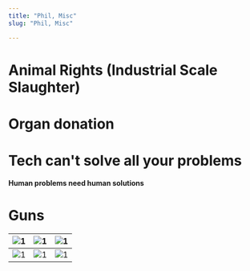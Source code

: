 ```yaml
---
title: "Phil, Misc"
slug: "Phil, Misc"

---
```


# Animal Rights (Industrial Scale Slaughter)

# Organ donation

# Tech can't solve all your problems

**Human problems need human solutions**

# Guns

| ![1](/campusguns/1.gif) | ![1](/campusguns/2.gif) | ![1](/campusguns/3.gif) |
| ------------------------------- | ------------------------------- | ------------------------------- |
| ![1](/campusguns/4.gif) | ![1](/campusguns/5.gif) | ![1](/campusguns/6.gif) |